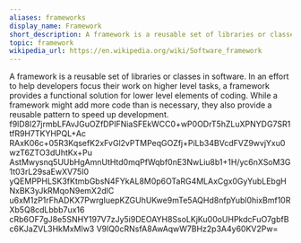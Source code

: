 ```yaml
---
aliases: frameworks
display_name: Framework
short_description: A framework is a reusable set of libraries or classes in software.
topic: framework
wikipedia_url: https://en.wikipedia.org/wiki/Software_framework
---
```

A framework is a reusable set of libraries or classes in software. In an effort to help developers focus their work on higher level tasks, a framework provides a functional solution for lower level elements of coding. While a framework might add more code than is necessary, they also provide a reusable pattern to speed up development.
f9lD8l27jrmbLFAvJGuOZfDPIFNiaSFEkWCC0+wP0ODrT5hZLuXPNYDG7SR1tfR9H7TKYHPQL+Ac
RAxK06c+05R3KqsefK2xFvGl2vPTMPeqGOZfj+PiLb34BVcdFVZ9wvjYxu0wzT6ZTO3dUhtKx+Pu
AstMwysnq5UUbHgAmnUtHtd0mqPfWqbf0nE3NwLiu8b1+1H/yc6nXSoM3G1t03rL29saEwXV75I0
yQEMPPHLSK3fKtmbGbsN4FYkAL8M0p6OTaRG4MLAxCgx0GyYubLEbgHNxBK3yJkRMqoN9emX2dlC
u6xM1zP1rFhADKX7PwrgIuepKZGUhUKwe9mTe5AQHd8nfpYubl0hixBmf10RXb5Q8cdLbbb7ux16
cRb6OF7gJ8e5SNHY197V7zJy5i9DEOAYH8SsoLKjKu00oUHPkdcFuO7gbfBc6KJaZVL3HkMxMlw3
V9lQ0cRNsfA8AwAqwW7BHz2p3A4y60KV2Pw=


